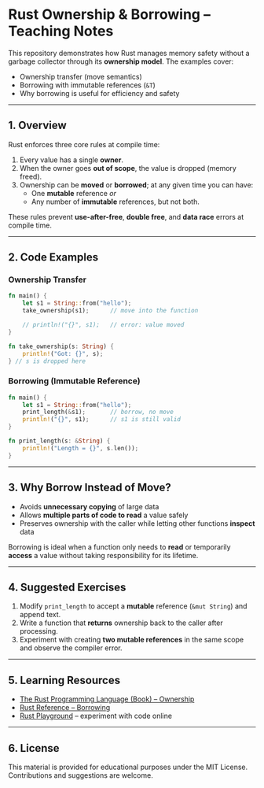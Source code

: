 
# Rust Ownership & Borrowing – Teaching Notes

This repository demonstrates how Rust manages memory safety without a garbage collector through its **ownership model**. The examples cover:

- Ownership transfer (move semantics)
- Borrowing with immutable references (`&T`)
- Why borrowing is useful for efficiency and safety

---

## 1. Overview

Rust enforces three core rules at compile time:

1. Every value has a single **owner**.
2. When the owner goes **out of scope**, the value is dropped (memory freed).
3. Ownership can be **moved** or **borrowed**; at any given time you can have:
   - One **mutable** reference _or_
   - Any number of **immutable** references, but not both.

These rules prevent **use-after-free**, **double free**, and **data race** errors at compile time.

---

## 2. Code Examples

### Ownership Transfer

```rust
fn main() {
    let s1 = String::from("hello");
    take_ownership(s1);      // move into the function

    // println!("{}", s1);   // error: value moved
}

fn take_ownership(s: String) {
    println!("Got: {}", s);
} // s is dropped here
````

### Borrowing (Immutable Reference)

```rust
fn main() {
    let s1 = String::from("hello");
    print_length(&s1);       // borrow, no move
    println!("{}", s1);      // s1 is still valid
}

fn print_length(s: &String) {
    println!("Length = {}", s.len());
}
```

---

## 3. Why Borrow Instead of Move?

* Avoids **unnecessary copying** of large data
* Allows **multiple parts of code to read** a value safely
* Preserves ownership with the caller while letting other functions **inspect** data

Borrowing is ideal when a function only needs to **read** or temporarily **access** a value without taking responsibility for its lifetime.

---

## 4. Suggested Exercises

1. Modify `print_length` to accept a **mutable** reference (`&mut String`) and append text.
2. Write a function that **returns** ownership back to the caller after processing.
3. Experiment with creating **two mutable references** in the same scope and observe the compiler error.

---

## 5. Learning Resources

* [The Rust Programming Language (Book) – Ownership](https://doc.rust-lang.org/book/ch04-00-understanding-ownership.html)
* [Rust Reference – Borrowing](https://doc.rust-lang.org/reference/expressions.html#borrowing)
* [Rust Playground](https://play.rust-lang.org/) – experiment with code online

---

## 6. License

This material is provided for educational purposes under the MIT License. Contributions and suggestions are welcome.

```

